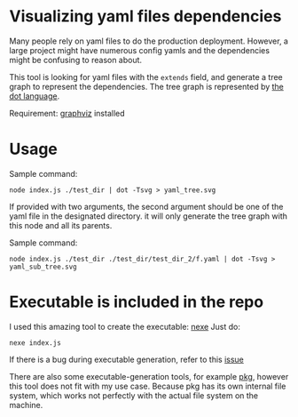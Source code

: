 # Visualizing yaml files dependencies

Many people rely on yaml files to do the production deployment. However, a large project might have numerous config yamls and the dependencies might be confusing to reason about.

This tool is looking for yaml files with the `extends` field, and generate a tree graph to represent the dependencies. The tree graph is represented by [the dot language](https://graphviz.gitlab.io/_pages/doc/info/lang.html).

Requirement: [graphviz](http://www.graphviz.org/) installed

# Usage

Sample command:
```
node index.js ./test_dir | dot -Tsvg > yaml_tree.svg
```

If provided with two arguments, the second argument should be one of the yaml file in the designated directory. it will only generate the tree graph with this node and all its parents.

Sample command:
```
node index.js ./test_dir ./test_dir/test_dir_2/f.yaml | dot -Tsvg > yaml_sub_tree.svg
```


# Executable is included in the repo

I used this amazing tool to create the executable: [nexe](https://github.com/nexe/nexe)
Just do:
```
nexe index.js
```

If there is a bug during executable generation, refer to this [issue](https://github.com/nexe/nexe/issues/585)

There are also some executable-generation tools, for example [pkg](https://github.com/zeit/pkg), however this tool does not fit with my use case. Because pkg has its own internal file system, which works not perfectly with the actual file system on the machine.


